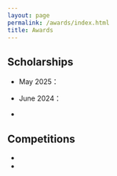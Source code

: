 ```yaml
---
layout: page
permalink: /awards/index.html
title: Awards
---
```


## Scholarships

- May 2025：
- June 2024：

- <br>

## Competitions

- 
- 


<br>
